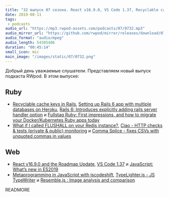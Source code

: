 ```yaml
---
title: "32 выпуск 07 сезона. React v16.9.0, VS Code 1.37, Recyclable cache keys in Rails, Ciao, TypeLighter.js, Resemble.js и прочее"
date: 2019-08-11
tags:
 - podcasts
audio_url: "https://mp3.rwpod-assets.com/podcasts/07/0732.mp3"
audio_mirror_url: "https://github.com/rwpod/mirror/releases/download/07.32/0732.mp3"
audio_format: "audio/mpeg"
audio_length: 54305486
duration: "00:45:14"
small_icon: mic
main_image: "/images/static/07/0732.png"
---
```


Добрый день уважаемые слушатели. Представляем новый выпуск подкаста RWpod. В этом выпуске:

## Ruby

 - [Recyclable cache keys in Rails](https://blog.bigbinary.com/2019/08/06/rails-adds-support-for-recyclable-cache-keys.html), [Setting up Rails 6 app with multiple databases on Heroku](https://prathamesh.tech/2019/08/06/setting-up-rails-6-multiple-databases-on-heroku/), [Rails 6: Introduces explicitly adding rails server handler option](https://blog.saeloun.com/2019/07/24/explicit-rails-server-handler-option.html) и [Fullstaq Ruby: First impressions, and how to migrate your Docker/Kubernetes Ruby apps today](https://dev.to/evilmartians/fullstaq-ruby-first-impressions-and-how-to-migrate-your-docker-kubernetes-ruby-apps-today-4fm7)
 - [What if I called FLUSHALL on your Redis instance?](https://www.honeybadger.io/blog/safeguarding-redis/), [Ciao - HTTP checks & tests (private & public) monitoring](https://brotandgames.com/ciao/) и [Comma Splice - fixes CSVs with unquoted commas in values](https://github.com/jkeen/comma_splice)

## Web

 - [React v16.9.0 and the Roadmap Update](https://reactjs.org/blog/2019/08/08/react-v16.9.0.html), [VS Code 1.37](https://code.visualstudio.com/updates/v1_37) и [JavaScript: What’s new in ES2019](https://blog.tildeloop.com/posts/javascript-what%E2%80%99s-new-in-es2019)
 - [Metaprogramming in JavaScript with jscodeshift](https://medium.com/onfido-tech/metaprogramming-in-javascript-with-jscodeshift-8c72ae56759c), [TypeLighter.js - JS TypeWriter](https://edernclemente.com/plugin/typelighterjs) и [Resemble.js : Image analysis and comparison](http://rsmbl.github.io/Resemble.js/)

READMORE
